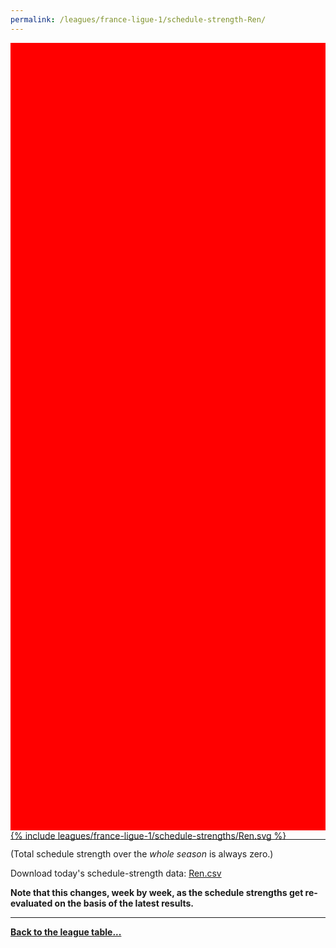 ```yaml
---
permalink: /leagues/france-ligue-1/schedule-strength-Ren/
---
```


<style>
.svg-wrap {
    background-color:red;
    height:0;
    padding-top:250%; /* 350px/550px */
    position: relative;
}

svg {
    background-color: white;
    height: 100%;
    display:block;
    width: 100%;
    position: absolute;
    top:0;
    left:0;
}
</style>


<div class="svg-wrap">
{% include leagues/france-ligue-1/schedule-strengths/Ren.svg %}
</div>

-----

(Total schedule strength over the *whole season* is always zero.)


Download today's schedule-strength data: [Ren.csv](/assets/leagues/france-ligue-1/2023/schedule-strengths/Ren.csv)

**Note that this changes, week by week, as the schedule strengths get re-evaluated on the
basis of the latest results.**

-----

[**Back to the league table...**](/leagues/france-ligue-1)


